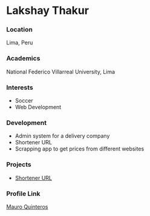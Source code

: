 # Lakshay Thakur

### Location

Lima, Peru

### Academics

National Federico Villarreal University, Lima

### Interests

- Soccer
- Web Development

### Development

- Admin system for a delivery company
- Shortener URL
- Scrapping app to get prices from different websites

### Projects

- [Shortener URL](https://mquinteros-url-shortener.vercel.app/)

### Profile Link

[Mauro Quinteros](https://github.com/mauroquinteroos)
